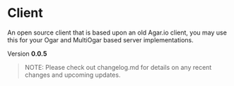 # Client
An open source client that is based upon an old Agar.io client, you may use this for your Ogar and MultiOgar based server implementations.

Version **0.0.5**


>NOTE: Please check out changelog.md for details on any recent changes and upcoming updates.

